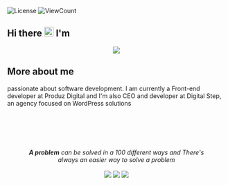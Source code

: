 ![License](https://img.shields.io/github/license/Thomas-George-T/Thomas-George-T?style=flat)
![ViewCount](https://views.whatilearened.today/views/github/liandro-wesley/Thomas-George-T.svg?cache=remove)

## Hi there <img src="https://raw.githubusercontent.com/liandro-wesley/liandro-wesley/master/hi.gif" width="22px"> I'm

<p align="center">
<img src="https://raw.githubusercontent.com/liandro-wesley/liandro-wesley/master/template-git.png"/>
</p>

## More about me

passionate about software development. I am currently a Front-end developer at Produz Digital and I'm also CEO and developer at Digital Step, an agency focused on WordPress solutions

<br>
<br>
<br>
<br>
<p align="center">
    <i><strong>A problem</strong> can be solved in a 100 different ways and There's 
    <br>
    <i>always an easier way to solve a problem</i>
    <br>


   
<br>	
<a target="_blank" href="https://www.linkedin.com/in/liandrowesley/"><img src="https://img.shields.io/badge/-LinkedIn-0077B5?style=for-the-badge&logo=Linkedin&logoColor=white"></img></a>
<a target="_blank" href="mailto:liandro.silva10012@gmail.com"><img src="https://img.shields.io/badge/-Gmail-D14836?style=for-the-badge&logo=Gmail&logoColor=white"></img></a>
<!--<a target="_blank" href="https://medium.com/@thomas_george_thomas"><img src="https://img.shields.io/badge/-Medium-12100E?style=for-the-badge&logo=Medium&logoColor=white"></img></a>-->
<a target="_blank" href="https://twitter.com/wesley_liandro"><img src="https://img.shields.io/badge/-Twitter-1DA1F2?style=for-the-badge&logo=Twitter&logoColor=white"></img></a>
<br>
</p>       

